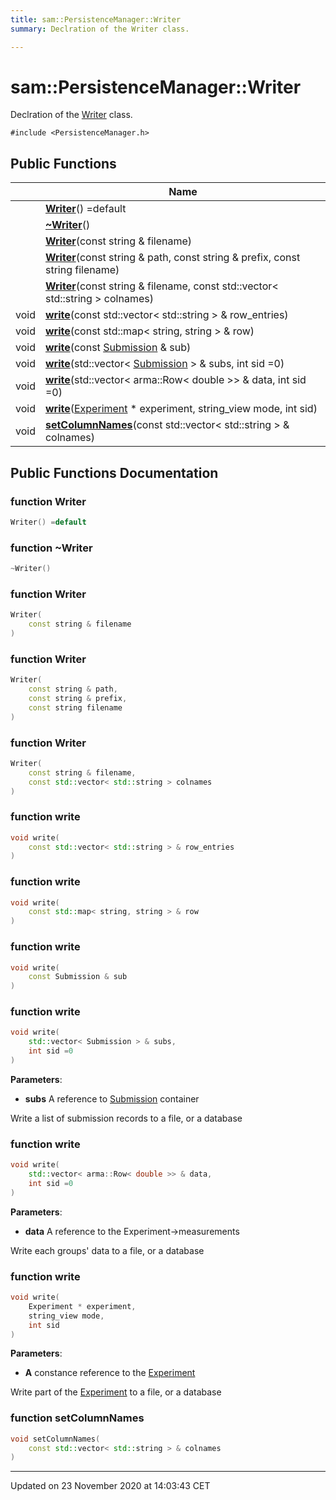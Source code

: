 ```yaml
---
title: sam::PersistenceManager::Writer
summary: Declration of the Writer class.  

---
```


# sam::PersistenceManager::Writer




Declration of the [Writer]() class. 

`#include <PersistenceManager.h>`













## Public Functions

|                | Name           |
| -------------- | -------------- |
|  | **[Writer](/doxygen/Classes/classsam_1_1_persistence_manager_1_1_writer/#function-writer)**() =default  |
|  | **[~Writer](/doxygen/Classes/classsam_1_1_persistence_manager_1_1_writer/#function-~writer)**()  |
|  | **[Writer](/doxygen/Classes/classsam_1_1_persistence_manager_1_1_writer/#function-writer)**(const string & filename)  |
|  | **[Writer](/doxygen/Classes/classsam_1_1_persistence_manager_1_1_writer/#function-writer)**(const string & path, const string & prefix, const string filename)  |
|  | **[Writer](/doxygen/Classes/classsam_1_1_persistence_manager_1_1_writer/#function-writer)**(const string & filename, const std::vector< std::string > colnames)  |
| void | **[write](/doxygen/Classes/classsam_1_1_persistence_manager_1_1_writer/#function-write)**(const std::vector< std::string > & row_entries)  |
| void | **[write](/doxygen/Classes/classsam_1_1_persistence_manager_1_1_writer/#function-write)**(const std::map< string, string > & row)  |
| void | **[write](/doxygen/Classes/classsam_1_1_persistence_manager_1_1_writer/#function-write)**(const [Submission](/doxygen/Classes/classsam_1_1_submission/) & sub)  |
| void | **[write](/doxygen/Classes/classsam_1_1_persistence_manager_1_1_writer/#function-write)**(std::vector< [Submission](/doxygen/Classes/classsam_1_1_submission/) > & subs, int sid =0)  |
| void | **[write](/doxygen/Classes/classsam_1_1_persistence_manager_1_1_writer/#function-write)**(std::vector< arma::Row< double >> & data, int sid =0)  |
| void | **[write](/doxygen/Classes/classsam_1_1_persistence_manager_1_1_writer/#function-write)**([Experiment](/doxygen/Classes/classsam_1_1_experiment/) * experiment, string_view mode, int sid)  |
| void | **[setColumnNames](/doxygen/Classes/classsam_1_1_persistence_manager_1_1_writer/#function-setcolumnnames)**(const std::vector< std::string > & colnames)  |
















## Public Functions Documentation

### function Writer

```cpp
Writer() =default
```





























### function ~Writer

```cpp
~Writer()
```





























### function Writer

```cpp
Writer(
    const string & filename
)
```





























### function Writer

```cpp
Writer(
    const string & path,
    const string & prefix,
    const string filename
)
```





























### function Writer

```cpp
Writer(
    const string & filename,
    const std::vector< std::string > colnames
)
```





























### function write

```cpp
void write(
    const std::vector< std::string > & row_entries
)
```





























### function write

```cpp
void write(
    const std::map< string, string > & row
)
```





























### function write

```cpp
void write(
    const Submission & sub
)
```





























### function write

```cpp
void write(
    std::vector< Submission > & subs,
    int sid =0
)
```


**Parameters**: 

  * **subs** A reference to [Submission](/doxygen/Classes/classsam_1_1_submission/) container 


























Write a list of submission records to a file, or a database 


### function write

```cpp
void write(
    std::vector< arma::Row< double >> & data,
    int sid =0
)
```


**Parameters**: 

  * **data** A reference to the Experiment->measurements 


























Write each groups' data to a file, or a database 


### function write

```cpp
void write(
    Experiment * experiment,
    string_view mode,
    int sid
)
```


**Parameters**: 

  * **A** constance reference to the [Experiment](/doxygen/Classes/classsam_1_1_experiment/)


























Write part of the [Experiment](/doxygen/Classes/classsam_1_1_experiment/) to a file, or a database 


### function setColumnNames

```cpp
void setColumnNames(
    const std::vector< std::string > & colnames
)
```



































-------------------------------

Updated on 23 November 2020 at 14:03:43 CET